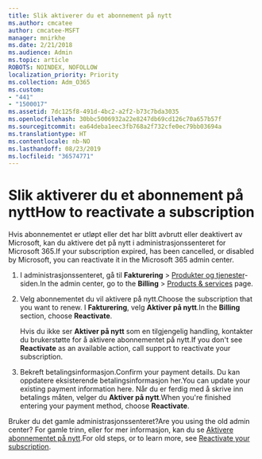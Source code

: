 ```yaml
---
title: Slik aktiverer du et abonnement på nytt
ms.author: cmcatee
author: cmcatee-MSFT
manager: mnirkhe
ms.date: 2/21/2018
ms.audience: Admin
ms.topic: article
ROBOTS: NOINDEX, NOFOLLOW
localization_priority: Priority
ms.collection: Adm_O365
ms.custom:
- "441"
- "1500017"
ms.assetid: 7dc125f8-491d-4bc2-a2f2-b73c7bda3035
ms.openlocfilehash: 30bbc5006932a22e8247db69cd126c70a657b57f
ms.sourcegitcommit: ea64deba1eec3fb768a2f732cfe0ec79bb03694a
ms.translationtype: HT
ms.contentlocale: nb-NO
ms.lasthandoff: 08/23/2019
ms.locfileid: "36574771"
---
```

# <a name="how-to-reactivate-a-subscription"></a><span data-ttu-id="a896a-102">Slik aktiverer du et abonnement på nytt</span><span class="sxs-lookup"><span data-stu-id="a896a-102">How to reactivate a subscription</span></span>

<span data-ttu-id="a896a-103">Hvis abonnementet er utløpt eller det har blitt avbrutt eller deaktivert av Microsoft, kan du aktivere det på nytt i administrasjonssenteret for Microsoft 365.</span><span class="sxs-lookup"><span data-stu-id="a896a-103">If your subscription expired, has been cancelled, or disabled by Microsoft, you can reactivate it in the Microsoft 365 admin center.</span></span>
  
1. <span data-ttu-id="a896a-104">I administrasjonssenteret, gå til **Fakturering** \> [Produkter og tjenester](https://go.microsoft.com/fwlink/p/?linkid=842054)-siden.</span><span class="sxs-lookup"><span data-stu-id="a896a-104">In the admin center, go to the **Billing** \> [Products & services](https://go.microsoft.com/fwlink/p/?linkid=842054) page.</span></span>

2. <span data-ttu-id="a896a-105">Velg abonnementet du vil aktivere på nytt.</span><span class="sxs-lookup"><span data-stu-id="a896a-105">Choose the subscription that you want to renew.</span></span> <span data-ttu-id="a896a-106">I **Fakturering**, velg **Aktiver på nytt**.</span><span class="sxs-lookup"><span data-stu-id="a896a-106">In the **Billing** section, choose **Reactivate**.</span></span>

    <span data-ttu-id="a896a-107">Hvis du ikke ser **Aktiver på nytt** som en tilgjengelig handling, kontakter du brukerstøtte for å aktivere abonnementet på nytt.</span><span class="sxs-lookup"><span data-stu-id="a896a-107">If you don't see **Reactivate** as an available action, call support to reactivate your subscription.</span></span>

3. <span data-ttu-id="a896a-108">Bekreft betalingsinformasjon.</span><span class="sxs-lookup"><span data-stu-id="a896a-108">Confirm your payment details.</span></span> <span data-ttu-id="a896a-109">Du kan oppdatere eksisterende betalingsinformasjon her.</span><span class="sxs-lookup"><span data-stu-id="a896a-109">You can update your existing payment information here.</span></span> <span data-ttu-id="a896a-110">Når du er ferdig med å skrive inn betalings måten, velger du **Aktiver på nytt**.</span><span class="sxs-lookup"><span data-stu-id="a896a-110">When you're finished entering your payment method, choose **Reactivate**.</span></span>

<span data-ttu-id="a896a-111">Bruker du det gamle administrasjonssenteret?</span><span class="sxs-lookup"><span data-stu-id="a896a-111">Are you using the old admin center?</span></span> <span data-ttu-id="a896a-112">For gamle trinn, eller for mer informasjon, kan du se [Aktivere abonnementet på nytt](https://docs.microsoft.com/office365/admin/subscriptions-and-billing/reactivate-your-subscription).</span><span class="sxs-lookup"><span data-stu-id="a896a-112">For old steps, or to learn more, see [Reactivate your subscription](https://docs.microsoft.com/office365/admin/subscriptions-and-billing/reactivate-your-subscription).</span></span>
